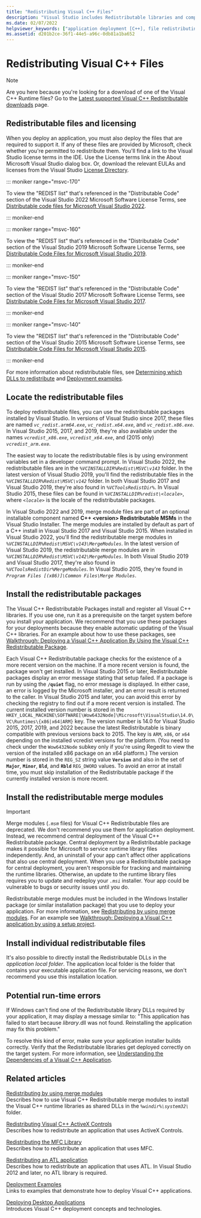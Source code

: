 ```yaml
---
title: "Redistributing Visual C++ Files"
description: "Visual Studio includes Redistributable libraries and components you can deploy with your app."
ms.date: 02/07/2022
helpviewer_keywords: ["application deployment [C++], file redistributing", "redistributing applications [C++]", "deploying applications [C++], file redistributing", "file redistribution [C++]", "redistributing applications [C++], about redistributing applications"]
ms.assetid: d201b2ce-36f1-44e5-a96c-0db81a1ba652
---
```

# Redistributing Visual C++ Files

> [!NOTE]
> Are you here because you're looking for a download of one of the Visual C++ Runtime files? Go to the [Latest supported Visual C++ Redistributable downloads](latest-supported-vc-redist.md) page.

## Redistributable files and licensing

When you deploy an application, you must also deploy the files that are required to support it. If any of these files are provided by Microsoft, check whether you're permitted to redistribute them. You'll find a link to the Visual Studio license terms in the IDE. Use the License terms link in the About Microsoft Visual Studio dialog box. Or, download the relevant EULAs and licenses from the Visual Studio [License Directory](https://visualstudio.microsoft.com/license-terms/).

::: moniker range="msvc-170"

To view the "REDIST list" that's referenced in the "Distributable Code" section of the Visual Studio 2022 Microsoft Software License Terms, see [Distributable code files for Microsoft Visual Studio 2022](/visualstudio/releases/2022/redistribution#-distributable-code-files-for-visual-studio-2022).

::: moniker-end

::: moniker range="msvc-160"

To view the "REDIST list" that's referenced in the "Distributable Code" section of the Visual Studio 2019 Microsoft Software License Terms, see [Distributable Code Files for Microsoft Visual Studio 2019](/visualstudio/releases/2019/redistribution#-distributable-code-files-for-visual-studio-2019).

::: moniker-end

::: moniker range="msvc-150"

To view the "REDIST list" that's referenced in the "Distributable Code" section of the Visual Studio 2017 Microsoft Software License Terms, see [Distributable Code Files for Microsoft Visual Studio 2017](/visualstudio/productinfo/2017-redistribution-vs#-distributable-code-files-for-visual-studio-2017).

::: moniker-end

::: moniker range="msvc-140"

To view the "REDIST list" that's referenced in the "Distributable Code" section of the Visual Studio 2015 Microsoft Software License Terms, see [Distributable Code Files for Microsoft Visual Studio 2015](/visualstudio/productinfo/2015-redistribution-vs#-distributable-code-files-for-visual-studio-2015).

::: moniker-end

For more information about redistributable files, see [Determining which DLLs to redistribute](determining-which-dlls-to-redistribute.md) and [Deployment examples](deployment-examples.md).

## Locate the redistributable files

To deploy redistributable files, you can use the redistributable packages installed by Visual Studio. In versions of Visual Studio since 2017, these files are named *`vc_redist.arm64.exe`*, *`vc_redist.x64.exe`*, and *`vc_redist.x86.exe`*. In Visual Studio 2015, 2017, and 2019, they're also available under the names *`vcredist_x86.exe`*, *`vcredist_x64.exe`*, and (2015 only) *`vcredist_arm.exe`*.

The easiest way to locate the redistributable files is by using environment variables set in a developer command prompt. In Visual Studio 2022, the redistributable files are in the *`%VCINSTALLDIR%Redist\MSVC\v143`* folder. In the latest version of Visual Studio 2019, you'll find the redistributable files in the *`%VCINSTALLDIR%Redist\MSVC\v142`* folder. In both Visual Studio 2017 and Visual Studio 2019, they're also found in *`%VCToolsRedistDir%`*. In Visual Studio 2015, these files can be found in *`%VCINSTALLDIR%redist\<locale>`*, where *`<locale>`* is the locale of the redistributable packages.

In Visual Studio 2022 and 2019, merge module files are part of an optional installable component named **C++ \<version> Redistributable MSMs** in the Visual Studio Installer. The merge modules are installed by default as part of a C++ install in Visual Studio 2017 and Visual Studio 2015. When installed in Visual Studio 2022, you'll find the redistributable merge modules in *`%VCINSTALLDIR%Redist\MSVC\v143\MergeModules`*. In the latest version of Visual Studio 2019, the redistributable merge modules are in *`%VCINSTALLDIR%Redist\MSVC\v142\MergeModules`*. In both Visual Studio 2019 and Visual Studio 2017, they're also found in *`%VCToolsRedistDir%MergeModules`*. In Visual Studio 2015, they're found in *`Program Files [(x86)]\Common Files\Merge Modules`*.

## Install the redistributable packages

The Visual C++ Redistributable Packages install and register all Visual C++ libraries. If you use one, run it as a prerequisite on the target system before you install your application. We recommend that you use these packages for your deployments because they enable automatic updating of the Visual C++ libraries. For an example about how to use these packages, see [Walkthrough: Deploying a Visual C++ Application By Using the Visual C++ Redistributable Package](deploying-visual-cpp-application-by-using-the-vcpp-redistributable-package.md).

Each Visual C++ Redistributable package checks for the existence of a more recent version on the machine. If a more recent version is found, the package won't get installed. In Visual Studio 2015 or later, Redistributable packages display an error message stating that setup failed. If a package is run by using the **`/quiet`** flag, no error message is displayed. In either case, an error is logged by the Microsoft installer, and an error result is returned to the caller. In Visual Studio 2015 and later, you can avoid this error by checking the registry to find out if a more recent version is installed. The current installed version number is stored in the `HKEY_LOCAL_MACHINE\SOFTWARE[\Wow6432Node]\Microsoft\VisualStudio\14.0\VC\Runtimes\{x86|x64|ARM}` key. The version number is 14.0 for Visual Studio 2015, 2017, 2019, and 2022 because the latest Redistributable is binary compatible with previous versions back to 2015. The key is `ARM`, `x86`, or `x64` depending on the installed vcredist versions for the platform. (You need to check under the `Wow6432Node` subkey only if you're using Regedit to view the version of the installed x86 package on an x64 platform.) The version number is stored in the `REG_SZ` string value **`Version`** and also in the set of **`Major`**, **`Minor`**, **`Bld`**, and **`Rbld`** `REG_DWORD` values. To avoid an error at install time, you must skip installation of the Redistributable package if the currently installed version is more recent.

## Install the redistributable merge modules

> [!IMPORTANT]
> Merge modules (*`.msm`* files) for Visual C++ Redistributable files are deprecated. We don't recommend you use them for application deployment. Instead, we recommend central deployment of the Visual C++ Redistributable package. Central deployment by a Redistributable package makes it possible for Microsoft to service runtime library files independently. And, an uninstall of your app can't affect other applications that also use central deployment. When you use a Redistributable package for central deployment, you aren't responsible for tracking and maintaining the runtime libraries. Otherwise, an update to the runtime library files requires you to update and redeploy your *`.msi`* installer. Your app could be vulnerable to bugs or security issues until you do.

Redistributable merge modules must be included in the Windows Installer package (or similar installation package) that you use to deploy your application. For more information, see [Redistributing by using merge modules](redistributing-components-by-using-merge-modules.md). For an example see [Walkthrough: Deploying a Visual C++ application by using a setup project](walkthrough-deploying-a-visual-cpp-application-by-using-a-setup-project.md).

## Install individual redistributable files

It's also possible to directly install the Redistributable DLLs in the *application local folder*. The application local folder is the folder that contains your executable application file. For servicing reasons, we don't recommend you use this installation location.

## Potential run-time errors

If Windows can't find one of the Redistributable library DLLs required by your application, it may display a message similar to: "This application has failed to start because *library*.dll was not found. Reinstalling the application may fix this problem."

To resolve this kind of error, make sure your application installer builds correctly. Verify that the Redistributable libraries get deployed correctly on the target system. For more information, see [Understanding the Dependencies of a Visual C++ Application](understanding-the-dependencies-of-a-visual-cpp-application.md).

## Related articles

[Redistributing by using merge modules](redistributing-components-by-using-merge-modules.md)\
Describes how to use Visual C++ Redistributable merge modules to install the Visual C++ runtime libraries as shared DLLs in the *`%windir%\system32\`* folder.

[Redistributing Visual C++ ActiveX Controls](redistributing-visual-cpp-activex-controls.md)\
Describes how to redistribute an application that uses ActiveX Controls.

[Redistributing the MFC Library](redistributing-the-mfc-library.md)\
Describes how to redistribute an application that uses MFC.

[Redistributing an ATL application](redistributing-an-atl-application.md)\
Describes how to redistribute an application that uses ATL. In Visual Studio 2012 and later, no ATL library is required.

[Deployment Examples](deployment-examples.md)\
Links to examples that demonstrate how to deploy Visual C++ applications.

[Deploying Desktop Applications](deploying-native-desktop-applications-visual-cpp.md)\
Introduces Visual C++ deployment concepts and technologies.
